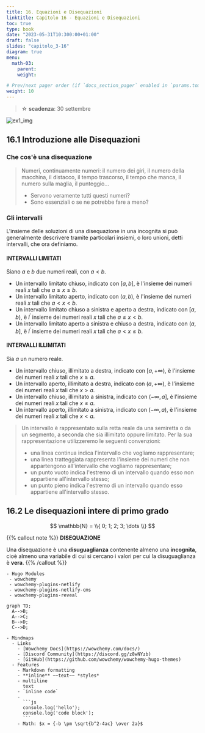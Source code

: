 ```yaml
---
title: 16. Equazioni e Disequazioni
linktitle: Capitolo 16 - Equazioni e Disequazioni
toc: true
type: book
date: "2023-05-31T10:300:00+01:00"
draft: false
slides: "capitolo_3-16"
diagram: true
menu:
  math-03:
    parent:
    weight:

# Prev/next pager order (if `docs_section_pager` enabled in `params.toml`)
weight: 10
---
```


> ☆ **scadenza**: 30 settembre

![ex1_img](../night.jpeg)

## 16.1 Introduzione alle Disequazioni

<!-- {{< figure src="../majong_01.png" caption="A caption" numbered="true" >}} -->

### Che cos'è una disequazione

> Numeri, continuamente numeri: il numero dei giri, il numero della macchina, il distacco, il tempo trascorso, il tempo che manca, il numero sulla maglia, il punteggio...
>
> - Servono veramente tutti questi numeri?
> - Sono essenziali o se ne potrebbe fare a meno?

### Gli intervalli

L'insieme delle soluzioni di una disequazione in una incognita si può generalmente descrivere tramite particolari insiemi, o loro unioni, detti intervalli, che ora definiamo.

#### INTERVALLI LIMITATI

Siano $a$ e $b$ due numeri reali, con $a<b$.

- Un intervallo limitato chiuso, indicato con $[a, b]$, è l'insieme dei numeri reali $x$ tali che $a \leq x \leq b$.
- Un intervallo limitato aperto, indicato con $(a, b)$, è l'insieme dei numeri reali $x$ tali che $a<x<b$.
- Un intervallo limitato chiuso a sinistra e aperto a destra, indicato con $[a, b)$, è $l^{\prime}$ insieme dei numeri reali $x$ tali che $a \leq x<b$.
- Un intervallo limitato aperto a sinistra e chiuso a destra, indicato con $(a, b]$, è $l^{\prime}$ insieme dei numeri reali $x$ tali che $a<x \leq b$.

#### INTERVALLI ILLIMITATI

Sia $a$ un numero reale.

- Un intervallo chiuso, illimitato a destra, indicato con $[a,+\infty)$, è l'insieme dei numeri reali $x$ tali che $x \geq a$.
- Un intervallo aperto, illimitato a destra, indicato con $(a,+\infty)$, è l'insieme dei numeri reali $x$ tali che $x>a$.
- Un intervallo chiuso, illimitato a sinistra, indicato con $(-\infty, a]$, è l'insieme dei numeri reali $x$ tali che $x \leq a$.
- Un intervallo aperto, illimitato a sinistra, indicato con $(-\infty, a)$, è l'insieme dei numeri reali $x$ tali che $x<a$.

> Un intervallo è rappresentato sulla retta reale da una semiretta o da un segmento, a seconda che sia illimitato oppure limitato. Per la sua rappresentazione utilizzeremo le seguenti convenzioni:
>
> - una linea continua indica l'intervallo che vogliamo rappresentare;
> - una linea tratteggiata rappresenta l'insieme dei numeri che non appartengono all'intervallo che vogliamo rappresentare;
> - un punto vuoto indica l'estremo di un intervallo quando esso non appartiene all'intervallo stesso;
> - un punto pieno indica l'estremo di un intervallo quando esso appartiene all'intervallo stesso.

## 16.2 Le disequazioni intere di primo grado

$$ \mathbb{N} = \\{ 0; 1; 2; 3; \dots \\} $$

{{% callout note %}}
**DISEQUAZIONE**

Una disequazione è una **disuguaglianza** contenente almeno una **incognita**, cioè almeno una variabile di cui si cercano i valori per cui la disuguaglianza è **vera**.
{{% /callout %}}

```markmap {height="200px"}
- Hugo Modules
 - wowchemy
 - wowchemy-plugins-netlify
 - wowchemy-plugins-netlify-cms
 - wowchemy-plugins-reveal
```

```mermaid
graph TD;
  A-->B;
  A-->C;
  B-->D;
  C-->D;
```

````markmap
- Mindmaps
  - Links
    - [Wowchemy Docs](https://wowchemy.com/docs/)
    - [Discord Community](https://discord.gg/z8wNYzb)
    - [GitHub](https://github.com/wowchemy/wowchemy-hugo-themes)
  - Features
    - Markdown formatting
    - **inline** ~~text~~ *styles*
    - multiline
      text
    - `inline code`
    -
      ```js
      console.log('hello');
      console.log('code block');
      ```
    - Math: $x = {-b \pm \sqrt{b^2-4ac} \over 2a}$
````
